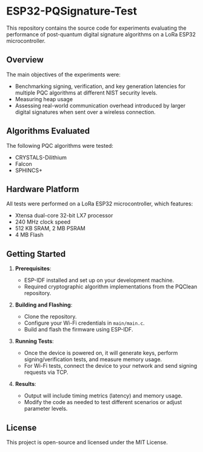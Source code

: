 # ESP32-PQSignature-Test

This repository contains the source code for experiments evaluating the performance of post-quantum digital signature algorithms on a LoRa ESP32 microcontroller.
## Overview

The main objectives of the experiments were:
- Benchmarking signing, verification, and key generation latencies for multiple PQC algorithms at different NIST security levels.
- Measuring heap usage
- Assessing real-world communication overhead introduced by larger digital signatures when sent over a wireless connection.

## Algorithms Evaluated

The following PQC algorithms were tested:
- CRYSTALS-Dilithium
- Falcon
- SPHINCS+

## Hardware Platform
All tests were performed on a LoRa ESP32 microcontroller, which features:
- Xtensa dual-core 32-bit LX7 processor
- 240 MHz clock speed
- 512 KB SRAM, 2 MB PSRAM
- 4 MB Flash

## Getting Started

1. **Prerequisites**:
   - ESP-IDF installed and set up on your development machine.
   - Required cryptographic algorithm implementations from the PQClean repository.

2. **Building and Flashing**:
   - Clone the repository.
   - Configure your Wi-Fi credentials in `main/main.c`.
   - Build and flash the firmware using ESP-IDF.

3. **Running Tests**:
   - Once the device is powered on, it will generate keys, perform signing/verification tests, and measure memory usage.
   - For Wi-Fi tests, connect the device to your network and send signing requests via TCP.

4. **Results**:
   - Output will include timing metrics (latency) and memory usage.
   - Modify the code as needed to test different scenarios or adjust parameter levels.

## License

This project is open-source and licensed under the MIT License.
